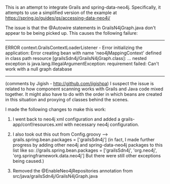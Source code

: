 This is an attempt to integrate Grails and spring-data-neo4j.  Specifically, it attempts to use a simplified version of the example at 
https://spring.io/guides/gs/accessing-data-neo4j/

The issue is that the @Autowire statements in GrailsN4jGraph.java don't appear to be being picked up.  This causes the following failure:

------------------------------

ERROR context.GrailsContextLoaderListener  - Error initializing the application: Error creating bean with name 'neo4jMappingContext' defined in class path resource [grailsSdn4j/GrailsN4jGraph.class]:
...
nested exception is java.lang.IllegalArgumentException: requirement failed: Can't work with a null graph database

------------------------------

(comments by Jigish - http://github.com/jigishpa)
I suspect the issue is related to how component scanning works with Grails and Java code mixed together. It might also
have to do with the order in which beans are created in this situation and proxying of classes behind the scenes.

I made the following changes to make this work:

1. I went back to neo4j xml configuration and added a grails-app/conf/resources.xml with necessary neo4j configuration.

2. I also took out this out from Config.groovy --> grails.spring.bean.packages = ['grailsSdn4j']
(in fact, I made further progress by adding other neo4j and spring-data-neo4j packages to this list like so:
//grails.spring.bean.packages = ['grailsSdn4j', 'org.neo4j', 'org.springframework.data.neo4j']
But there were still other exceptions being caused.)

3. Removed the @EnableNeo4jRepositories annotation from src/java/grailsSdn4j/GrailsN4jGraph.java
